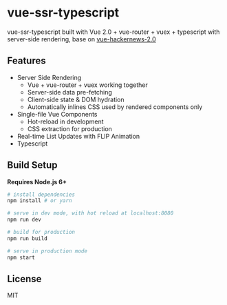 # vue-ssr-typescript

vue-ssr-typescript built with Vue 2.0 + vue-router + vuex + typescript with server-side rendering, base on [vue-hackernews-2.0](https://github.com/vuejs/vue-hackernews-2.0)


## Features

- Server Side Rendering
  - Vue + vue-router + vuex working together
  - Server-side data pre-fetching
  - Client-side state & DOM hydration
  - Automatically inlines CSS used by rendered components only
- Single-file Vue Components
  - Hot-reload in development
  - CSS extraction for production
- Real-time List Updates with FLIP Animation
- Typescript


## Build Setup

**Requires Node.js 6+**

``` bash
# install dependencies
npm install # or yarn

# serve in dev mode, with hot reload at localhost:8080
npm run dev

# build for production
npm run build

# serve in production mode
npm start
```

## License

MIT
